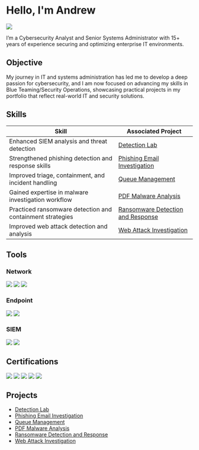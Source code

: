 # Hello, I'm Andrew
<a href="[https://linkedin.com](https://www.linkedin.com/in/andrewlhernandez/)"><img src="https://img.shields.io/badge/-LinkedIn-0072b1?&style=for-the-badge&logo=linkedin&logoColor=white" /></a>

I’m a Cybersecurity Analyst and Senior Systems Administrator with 15+ years of experience securing and optimizing enterprise IT environments.

## Objective

My journey in IT and systems administration has led me to develop a deep passion for cybersecurity, and I am now focused on advancing my skills in Blue Teaming/Security Operations, showcasing practical projects in my portfolio that reflect real-world IT and security solutions.

## Skills

| Skill                                         | Associated Project         |
|-----------------------------------------------|----------------------------|
| Enhanced SIEM analysis and threat detection   | <a href="https://github.com/dmandrew01/Detection-Lab">Detection Lab</a>|
| Strengthened phishing detection and response skills | <a href="https://github.com/dmandrew01/Phishing-Email-Investigation">Phishing Email Investigation</a>|
| Improved triage, containment, and incident handling | <a href="https://github.com/dmandrew01/Queue-Management">Queue Management</a>|
| Gained expertise in malware investigation workflow  | <a href="https://github.com/dmandrew01/PDF-Malware-Analysis">PDF Malware Analysis</a>|
| Practiced ransomware detection and containment strategies | <a href="https://github.com/dmandrew01/Ransomware-Detection-and-Response">Ransomware Detection and Response</a>|
| Improved web attack detection and analysis    | <a href="https://github.com/dmandrew01/Web-Attack-Investigation">Web Attack Investigation</a>|

## Tools

### Network
<div>
    <img src="https://img.shields.io/badge/-Wireshark-1679A7?&style=for-the-badge&logo=Wireshark&logoColor=white" />
    <img src="https://img.shields.io/badge/-Suricata-EF3B2D?&style=for-the-badge&logo=Suricata&logoColor=white" />
    <img src="https://img.shields.io/badge/-Zeek-777BB4?&style=for-the-badge&logo=Zeek&logoColor=white" />
</div>

### Endpoint
<div>
    <img src="https://img.shields.io/badge/-Microsoft_Defender_for_Endpoint-00A4EF?&style=for-the-badge&logo=Microsoft&logoColor=white" />
    <img src="https://img.shields.io/badge/-Velociraptor-4B275F?&style=for-the-badge&logo=Velociraptor&logoColor=white" />
</div>

### SIEM
<div>
    <img src="https://img.shields.io/badge/-Microsoft_Sentinel-0078D4?&style=for-the-badge&logo=Microsoft&logoColor=white" />
    <img src="https://img.shields.io/badge/-Splunk-000000?&style=for-the-badge&logo=Splunk&logoColor=white" />
</div>

## Certifications
<div>
<img src="https://img.shields.io/badge/-Security%2B-FF0000?&style=for-the-badge&logo=CompTIA&logoColor=white" />
<img src="https://img.shields.io/badge/-Network%2B-007ACC?&style=for-the-badge&logo=CompTIA&logoColor=white" />
<img src="https://img.shields.io/badge/-A%2B-4D4D4D?&style=for-the-badge&logo=CompTIA&logoColor=white" />
<img src="https://img.shields.io/badge/-CDSA-006400?&style=for-the-badge&logoColor=white" />
<img src="https://img.shields.io/badge/-CCD-000080?&style=for-the-badge&logoColor=white" />
</div>

## Projects
- <a href="https://github.com/dmandrew01/Detection-Lab">Detection Lab</a>
- <a href="https://github.com/dmandrew01/Phishing-Email-Investigation">Phishing Email Investigation</a>
- <a href="https://github.com/dmandrew01/Queue-Management">Queue Management</a>
- <a href="https://github.com/dmandrew01/PDF-Malware-Analysis">PDF Malware Analysis</a>
- <a href="https://github.com/dmandrew01/Ransomware-Detection-and-Response">Ransomware Detection and Response</a>
- <a href="https://github.com/dmandrew01/Web-Attack-Investigation">Web Attack Investigation</a>
